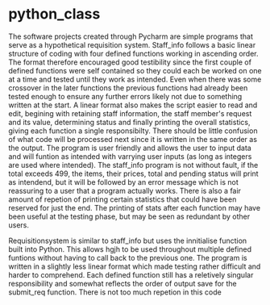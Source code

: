 # python_class

The software projects created through Pycharm are simple programs that serve as a hypothetical requisition system. 
Staff_info follows a basic linear structure of coding with four defined functions working in ascending order. The format therefore encouraged good testibility since the first couple of defined functions were self contained so they could each be worked on one at a time and tested until they work as intended. Even when there was some crossover in the later functions the previous functions had already been tested enough to ensure any further errors likely not due to something written at the start. A linear format also makes the script easier to read and edit, begining with retaining staff information, the staff member's request and its value, determining status and finally printing the overall statistics, giving each function a single responsibilty. There should be little confusion of what code will be processed next since it is written in the same order as the output. The program is user friendly and allows the user to input data and will funtion as intended with varrying user inputs (as long as integers are used where intended). The staff_info program is not without fault, if the total exceeds 499, the items, their prices, total and pending status will print as intendend, but it will be followed by an error message which is not reassuring to a user that a program actually works. There is also a fair amount of repetion of printing certain statistics that could have been reserved for just the end. The printing of stats after each function may have been useful at the testing phase, but may be seen as redundant by other users. 

Requisitionsystem is similar to staff_info but uses the innitialise function built into Python. This allows hgjh to be used throughout multiple defined funtions without having to call back to the previous one. The program is written in a slightly less linear format which made testing rather difficult and harder to comprehend. Each defined function still has a reletively singular responsibility and somewhat reflects the order of output save for the submit_req function. There is not too much repetion in this code 
